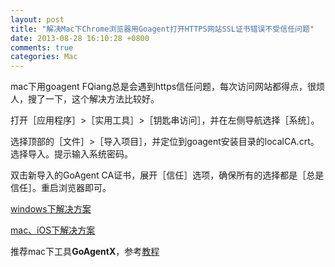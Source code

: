 ```yaml
---
layout: post
title: "解决Mac下Chrome浏览器用Goagent打开HTTPS网站SSL证书错误不受信任问题"
date: 2013-08-28 16:10:28 +0800
comments: true
categories: Mac
---
```




mac下用goagent FQiang总是会遇到https信任问题，每次访问网站都得点，很烦人，搜了一下，这个解决方法比较好。

打开［应用程序］>［实用工具］>［钥匙串访问］，并在左侧导航选择［系统］。

选择顶部的［文件］>［导入项目］，并定位到goagent安装目录的localCA.crt。选择导入。提示输入系统密码。

双击新导入的GoAgent CA证书，展开［信任］选项，确保所有的选择都是［总是信任］。重启浏览器即可。

[windows下解决方案](http://blog.netsh.org/posts/goagent-https-ssl-error_1013.netsh.html)

[mac、iOS下解决方案](http://blog.netsh.org/posts/mac-goagent-https-error_1443.netsh.html)

推荐mac下工具**GoAgentX**，参考[教程](http://iaiai.iteye.com/blog/1608369)


